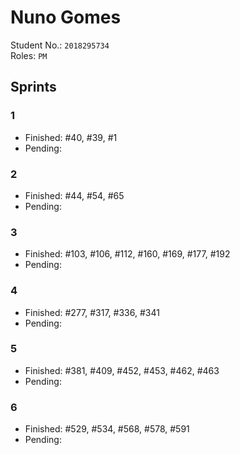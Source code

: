 # Nuno Gomes

Student No.: `2018295734`  
Roles: `PM`

## Sprints

### 1

* Finished: #40, #39, #1
* Pending:

### 2

* Finished: #44, #54, #65
* Pending:

### 3

* Finished: #103, #106, #112, #160, #169, #177, #192
* Pending: 

### 4

* Finished: #277, #317, #336, #341
* Pending:

### 5

* Finished: #381, #409, #452, #453, #462, #463 
* Pending: 

### 6

* Finished: #529, #534, #568, #578, #591
* Pending: 